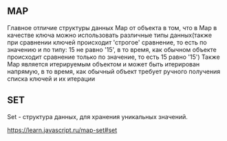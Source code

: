## MAP

Главное отличие структуры данных Map от объекта в том, что в Map в качестве ключа можно использовать различные типы данных(также при сравнении ключей происходит 'строгое' сравнение, то есть по значению и по типу: 15 не равно '15', в то время, как обычном объекте происходит сравнение только по значение, то есть 15 равно '15')
Также Map является итерируемым объектом и может быть итерирован напрямую, в то время, как обычный объект требует ручного получения списка ключей и их итерации

## SET

Set - структура данных, для хранения уникальных значений.

https://learn.javascript.ru/map-set#set